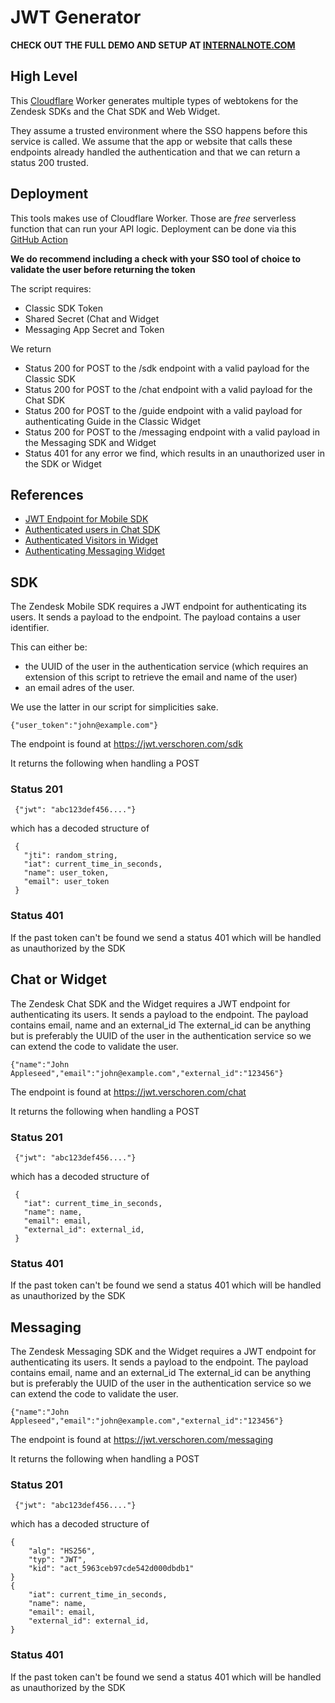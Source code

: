 # JWT Generator
**CHECK OUT THE FULL DEMO AND SETUP AT [INTERNALNOTE.COM](https://internalnote.com)**


## High Level
This [Cloudflare](https://cloudflare.com) Worker generates multiple types of webtokens for the Zendesk SDKs and the Chat SDK and Web Widget. 

They assume a trusted environment where the SSO happens before this service is called.
We assume that the app or website that calls these endpoints already handled the authentication and that we can return a status 200 trusted.

## Deployment
This tools makes use of Cloudflare Worker. Those are *free* serverless function that can run your API logic.
Deployment can be done via this [GitHub Action](https://github.com/marketplace/actions/deploy-to-cloudflare-workers-with-wrangler)

**We do recommend including a check with your SSO tool of choice to validate the user before returning the token**

The script requires:
- Classic SDK Token
- Shared Secret (Chat and Widget
- Messaging App Secret and Token

We return
- Status 200 for POST to the /sdk endpoint with a valid payload for the Classic SDK
- Status 200 for POST to the /chat endpoint with a valid payload for the Chat SDK
- Status 200 for POST to the /guide endpoint with a valid payload for authenticating Guide in the Classic Widget
- Status 200 for POST to the /messaging endpoint with a valid payload in the Messaging SDK and Widget
- Status 401 for any error we find, which results in an unauthorized user in the SDK or Widget

## References
- [JWT Endpoint for Mobile SDK](https://develop.zendesk.com/hc/en-us/articles/360001075248-Building-a-dedicated-JWT-endpoint-for-the-Support-SDK)
- [Authenticated users in Chat SDK](https://develop.zendesk.com/hc/en-us/articles/360052354433-Enabling-authenticated-users-with-the-Chat-SDK-)
- [Authenticated Visitors in Widget](https://support.zendesk.com/hc/en-us/articles/360022185314-Enabling-authenticated-visitors-in-the-Chat-widget)
- [Authenticating Messaging Widget](https://developer.zendesk.com/documentation/zendesk-web-widget-sdks/sdks/web/sdk_api_reference/#authentication)
 
## SDK
The Zendesk Mobile SDK requires a JWT endpoint for authenticating its users.
It sends a payload to the endpoint. The payload contains a user identifier.

This can either be:
- the UUID of the user in the authentication service (which requires an extension of this script to retrieve the email and name of the user)
- an email adres of the user. 

We use the latter in our script for simplicities sake.

    {"user_token":"john@example.com"}
    
The endpoint is found at https://jwt.verschoren.com/sdk

It returns the following when handling a POST

### Status 201

     {"jwt": "abc123def456...."}

which has a decoded structure of

     {
       "jti": random_string,
       "iat": current_time_in_seconds,
       "name": user_token,
       "email": user_token
     }

### Status 401
If the past token can't be found we send a status 401 which will be handled as unauthorized by the SDK

## Chat or Widget
The Zendesk Chat SDK and the Widget requires a JWT endpoint for authenticating its users.
It sends a payload to the endpoint. The payload contains email, name and an external_id
The external_id can be anything but is preferably the UUID of the user in the authentication service so we can extend the code to validate the user.

    {"name":"John Appleseed","email":"john@example.com","external_id":"123456"}
    
The endpoint is found at https://jwt.verschoren.com/chat

It returns the following when handling a POST

### Status 201

     {"jwt": "abc123def456...."}

which has a decoded structure of

     {
       "iat": current_time_in_seconds,
       "name": name,
       "email": email,
       "external_id": external_id,
     }

### Status 401
If the past token can't be found we send a status 401 which will be handled as unauthorized by the SDK

## Messaging
The Zendesk Messaging SDK and the Widget requires a JWT endpoint for authenticating its users.
It sends a payload to the endpoint. The payload contains email, name and an external_id
The external_id can be anything but is preferably the UUID of the user in the authentication service so we can extend the code to validate the user.

    {"name":"John Appleseed","email":"john@example.com","external_id":"123456"}
    
The endpoint is found at https://jwt.verschoren.com/messaging

It returns the following when handling a POST

### Status 201

     {"jwt": "abc123def456...."}

which has a decoded structure of

    {
        "alg": "HS256",
        "typ": "JWT",
        "kid": "act_5963ceb97cde542d000dbdb1"
    }
    {
        "iat": current_time_in_seconds,
        "name": name,
        "email": email,
        "external_id": external_id,
    }

### Status 401
If the past token can't be found we send a status 401 which will be handled as unauthorized by the SDK
